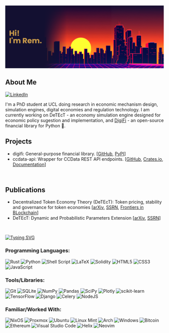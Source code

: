 ![MasterHead](banner.png)

<h2>About Me</h2>

<a align="right" href="https://www.linkedin.com/in/rem-sadykhov">![LinkedIn](https://img.shields.io/badge/linkedin-%230077B5.svg?style=for-the-badge&logo=linkedin&logoColor=white)</a>

<p>
I'm a PhD student at UCL doing research in economic mechanism design, simulation engines, digital economies and regulation technology. I am currently working on DeTEcT - an economy simulation engine designed for economic policy sugestion and implementation, and <a href="https://github.com/orgs/Digital-Finance-DigiFi/repositories">DigiFi</a> - an open-source financial library for Python 🐍.
</p>

<h2 align="left">Projects</h2>
<p>
<ul>
  <li>digifi: General-purpose financial library. [<a href="https://github.com/Digital-Finance-DigiFi">GitHub</a>, <a href="https://pypi.org/project/digifi/">PyPI</a>]</li>
  <li>ccdata-api: Wrapper for CCData REST API endpoints. [<a href="https://github.com/rsadykhov/ccdata-api">GitHub</a>, <a href="https://crates.io/crates/ccdata-api">Crates.io</a>, <a href="https://docs.rs/ccdata-api/0.1.1/ccdata_api/">Documentation</a>]</li>
</ul>
</p>
<br>

<h2 align="left">Publications</h2>
<p>
<ul>
  <li>Decentralized Token Economy Theory (DeTEcT): Token pricing, stability and governance for token economies [<a href="https://arxiv.org/abs/2309.12330">arXiv</a>, <a href="https://papers.ssrn.com/sol3/papers.cfm?abstract_id=4578703">SSRN</a>, <a href="https://www.frontiersin.org/articles/10.3389/fbloc.2023.1298330/full">Frontiers in BLockchain</a>]</li>
  <li>DeTEcT: Dynamic and Probabilistic Parameters Extension [<a href="https://arxiv.org/abs/2405.16688">arXiv</a>, <a href="https://papers.ssrn.com/sol3/papers.cfm?abstract_id=4845446">SSRN</a>]</li>
</ul>
</p>
<br>


[![Typing SVG](https://readme-typing-svg.herokuapp.com?font=Fira+Code&size=24&pause=1000&random=false&width=435&lines=Languages+and+Tools)](https://git.io/typing-svg)
### Programming Languages:
![Rust](https://img.shields.io/badge/rust-%23000000.svg?style=for-the-badge&logo=rust&logoColor=white)
![Python](https://img.shields.io/badge/python-3670A0?style=for-the-badge&logo=python&logoColor=ffdd54)
![Shell Script](https://img.shields.io/badge/shell_script-%23121011.svg?style=for-the-badge&logo=gnu-bash&logoColor=white)
![LaTeX](https://img.shields.io/badge/latex-%23008080.svg?style=for-the-badge&logo=latex&logoColor=white)
![Solidity](https://img.shields.io/badge/Solidity-%23363636.svg?style=for-the-badge&logo=solidity&logoColor=white)
![HTML5](https://img.shields.io/badge/html5-%23E34F26.svg?style=for-the-badge&logo=html5&logoColor=white)
![CSS3](https://img.shields.io/badge/css3-%231572B6.svg?style=for-the-badge&logo=css3&logoColor=white)
![JavaScript](https://img.shields.io/badge/javascript-%23323330.svg?style=for-the-badge&logo=javascript&logoColor=%23F7DF1E)
### Tools/Libraries:
![Git](https://img.shields.io/badge/git-%23F05033.svg?style=for-the-badge&logo=git&logoColor=white)
![SQLite](https://img.shields.io/badge/sqlite-%2307405e.svg?style=for-the-badge&logo=sqlite&logoColor=white)
![NumPy](https://img.shields.io/badge/numpy-%23013243.svg?style=for-the-badge&logo=numpy&logoColor=white)
![Pandas](https://img.shields.io/badge/pandas-%23150458.svg?style=for-the-badge&logo=pandas&logoColor=white)
![SciPy](https://img.shields.io/badge/SciPy-%230C55A5.svg?style=for-the-badge&logo=scipy&logoColor=%white)
![Plotly](https://img.shields.io/badge/Plotly-%233F4F75.svg?style=for-the-badge&logo=plotly&logoColor=white)
![scikit-learn](https://img.shields.io/badge/scikit--learn-%23F7931E.svg?style=for-the-badge&logo=scikit-learn&logoColor=white)
![TensorFlow](https://img.shields.io/badge/TensorFlow-%23FF6F00.svg?style=for-the-badge&logo=TensorFlow&logoColor=white)
![Django](https://img.shields.io/badge/django-%23092E20.svg?style=for-the-badge&logo=django&logoColor=white)
![Celery](https://img.shields.io/badge/celery-%23a9cc54.svg?style=for-the-badge&logo=celery&logoColor=ddf4a4)
![NodeJS](https://img.shields.io/badge/node.js-6DA55F?style=for-the-badge&logo=node.js&logoColor=white)
### Familiar/Worked With:
![NixOS](https://img.shields.io/badge/NixOS-black?style=for-the-badge&logo=nixos&logoColor=blue)
![Proxmox](https://img.shields.io/badge/Proxmox-black?style=for-the-badge&logo=proxmox&logoColor=%23E57000)
![Ubuntu](https://img.shields.io/badge/Ubuntu-E95420?style=for-the-badge&logo=ubuntu&logoColor=white)
![Linux Mint](https://img.shields.io/badge/Linux%20Mint-87CF3E?style=for-the-badge&logo=Linux%20Mint&logoColor=white)
![Arch](https://img.shields.io/badge/Arch%20Linux-1793D1?logo=arch-linux&logoColor=fff&style=for-the-badge)
![Windows](https://img.shields.io/badge/Windows-0078D6?style=for-the-badge&logo=windows&logoColor=white)
![Bitcoin](https://img.shields.io/badge/Bitcoin-000?style=for-the-badge&logo=bitcoin&logoColor=white)
![Ethereum](https://img.shields.io/badge/Ethereum-3C3C3D?style=for-the-badge&logo=Ethereum&logoColor=white)
![Visual Studio Code](https://img.shields.io/badge/Visual%20Studio%20Code-0078d7.svg?style=for-the-badge&logo=visual-studio-code&logoColor=white)
![Helix](https://img.shields.io/badge/Helix-white?style=for-the-badge&logo=helix&logoColor=%23281733)
![Neovim](https://img.shields.io/badge/NeoVim-%2357A143.svg?&style=for-the-badge&logo=neovim&logoColor=white)
